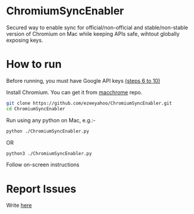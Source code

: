 # ChromiumSyncEnabler
Secured way to enable sync for official/non-official and stable/non-stable version of Chromium on Mac while keeping APIs safe, wihtout globally exposing keys.

# How to run

Before running, you must have Google API keys [(steps 6 to 10)](https://gist.github.com/ezeeyahoo/dc4bdd250c6c6468959e107ddaef53f4)

Install Chromium. You can get it from [macchrome](https://github.com/macchrome/) repo.

```bash
git clone https://github.com/ezeeyahoo/ChromiumSyncEnabler.git
cd ChromiumSyncEnabler
```

Run using any python on Mac, e.g.:-
```bash
python ./ChromiumSyncEnabler.py
```
OR
```bash
python3 ./ChromiumSyncEnabler.py
```

Follow on-screen instructions

# Report Issues
Write [here](https://github.com/ezeeyahoo/ChromiumSyncEnabler/issues)
